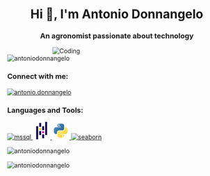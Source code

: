 <h1 align="center">Hi 👋, I'm Antonio Donnangelo</h1>
<h3 align="center">An agronomist passionate about technology</h3>
<img align="right" alt="Coding" width="400" src= https://www.andrew.cmu.edu/course/16-825/projects/vmanihem/proj1/data/Untitled%207.gif>

<p align="left"> <img src="https://komarev.com/ghpvc/?username=antoniodonnangelo&label=Profile%20views&color=0e75b6&style=flat" alt="antoniodonnangelo" /> </p>

<h3 align="left">Connect with me:</h3>
<p align="left">
<a href="https://instagram.com/antonio.donnangelo" target="blank"><img align="center" src="https://raw.githubusercontent.com/rahuldkjain/github-profile-readme-generator/master/src/images/icons/Social/instagram.svg" alt="antonio.donnangelo" height="30" width="40" /></a>
</p>

<h3 align="left">Languages and Tools:</h3>
<p align="left"> <a href="https://www.microsoft.com/en-us/sql-server" target="_blank" rel="noreferrer"> <img src="https://www.svgrepo.com/show/303229/microsoft-sql-server-logo.svg" alt="mssql" width="40" height="40"/> </a> <a href="https://pandas.pydata.org/" target="_blank" rel="noreferrer"> <img src="https://raw.githubusercontent.com/devicons/devicon/2ae2a900d2f041da66e950e4d48052658d850630/icons/pandas/pandas-original.svg" alt="pandas" width="40" height="40"/> </a> <a href="https://www.python.org" target="_blank" rel="noreferrer"> <img src="https://raw.githubusercontent.com/devicons/devicon/master/icons/python/python-original.svg" alt="python" width="40" height="40"/> </a> <a href="https://seaborn.pydata.org/" target="_blank" rel="noreferrer"> <img src="https://seaborn.pydata.org/_images/logo-mark-lightbg.svg" alt="seaborn" width="40" height="40"/> </a> </p>

<p><img align="center" src="https://github-readme-stats.vercel.app/api/top-langs?username=antoniodonnangelo&show_icons=true&locale=en&layout=compact" alt="antoniodonnangelo" /></p>

<p><img align="center" src="https://github-readme-streak-stats.herokuapp.com/?user=antoniodonnangelo&" alt="antoniodonnangelo" /></p>
